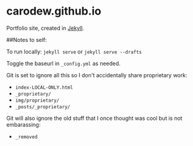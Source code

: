 carodew.github.io
=================
Portfolio site, created in [Jekyll](http://jekyllrb.com). 

##Notes to self: 

To run locally: `jekyll serve` or `jekyll serve --drafts`

Toggle the baseurl in `_config.yml` as needed. 

Git is set to ignore all this so I don't accidentally share proprietary work:

- `index-LOCAL-ONLY.html` 
- `_proprietary/`
- `img/proprietary/`
- `_posts/_proprietary/`

Git will also ignore the old stuff that I once thought was cool but is not embarassing: 

- `_removed`

